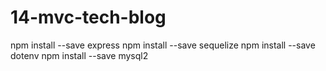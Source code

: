 # 14-mvc-tech-blog


npm install --save express
npm install --save sequelize
npm install --save dotenv
npm install --save mysql2
